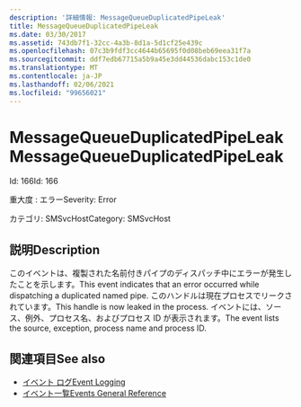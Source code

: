 ```yaml
---
description: '詳細情報: MessageQueueDuplicatedPipeLeak'
title: MessageQueueDuplicatedPipeLeak
ms.date: 03/30/2017
ms.assetid: 743db7f1-32cc-4a3b-8d1a-5d1cf25e439c
ms.openlocfilehash: 07c3b9fdf3cc4644b65695f0d08beb69eea31f7a
ms.sourcegitcommit: ddf7edb67715a5b9a45e3dd44536dabc153c1de0
ms.translationtype: MT
ms.contentlocale: ja-JP
ms.lasthandoff: 02/06/2021
ms.locfileid: "99656021"
---
```

# <a name="messagequeueduplicatedpipeleak"></a><span data-ttu-id="28c05-103">MessageQueueDuplicatedPipeLeak</span><span class="sxs-lookup"><span data-stu-id="28c05-103">MessageQueueDuplicatedPipeLeak</span></span>

<span data-ttu-id="28c05-104">Id: 166</span><span class="sxs-lookup"><span data-stu-id="28c05-104">Id: 166</span></span>  
  
 <span data-ttu-id="28c05-105">重大度 : エラー</span><span class="sxs-lookup"><span data-stu-id="28c05-105">Severity: Error</span></span>  
  
 <span data-ttu-id="28c05-106">カテゴリ: SMSvcHost</span><span class="sxs-lookup"><span data-stu-id="28c05-106">Category: SMSvcHost</span></span>  
  
## <a name="description"></a><span data-ttu-id="28c05-107">説明</span><span class="sxs-lookup"><span data-stu-id="28c05-107">Description</span></span>  

 <span data-ttu-id="28c05-108">このイベントは、複製された名前付きパイプのディスパッチ中にエラーが発生したことを示します。</span><span class="sxs-lookup"><span data-stu-id="28c05-108">This event indicates that an error occurred while dispatching a duplicated named pipe.</span></span> <span data-ttu-id="28c05-109">このハンドルは現在プロセスでリークされています。</span><span class="sxs-lookup"><span data-stu-id="28c05-109">This handle is now leaked in the process.</span></span> <span data-ttu-id="28c05-110">イベントには、ソース、例外、プロセス名、およびプロセス ID が表示されます。</span><span class="sxs-lookup"><span data-stu-id="28c05-110">The event lists the source, exception, process name and process ID.</span></span>  
  
## <a name="see-also"></a><span data-ttu-id="28c05-111">関連項目</span><span class="sxs-lookup"><span data-stu-id="28c05-111">See also</span></span>

- [<span data-ttu-id="28c05-112">イベント ログ</span><span class="sxs-lookup"><span data-stu-id="28c05-112">Event Logging</span></span>](index.md)
- [<span data-ttu-id="28c05-113">イベント一覧</span><span class="sxs-lookup"><span data-stu-id="28c05-113">Events General Reference</span></span>](events-general-reference.md)
